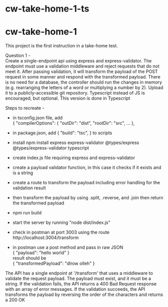 # cw-take-home-1-ts  

# cw-take-home-1

This project is the first instruction in a take-home test.

Question 1 -   
Create a single-endpoint api using express and express-validator. The endpoint must use a validation middleware and reject requests that do not meet it. After passing validation, it will transform the payload of the POST request in some manner and respond with the transformed payload. There is no need for a database, the controller should run the changes in memory (e.g. rearranging the letters of a word or multiplying a number by 2). Upload it to a publicly-accessible git repository. Typescript instead of JS is encouraged, but optional. This version is done in Typescript      

Steps to recreate - 
- in tsconfig.json file, add  
{
  "compilerOptions": {
    "outDir": "dist",
    "rootDir": "src",
    ...
  }, 
- in package.json, add { "build": "tsc", } to scripts      
- install npm install express express-validator @types/express @types/express-validator typescript    
- create index.js file requiring express and express-validator  
- create a payload validator function, in this case it checks if it exists and is a string  
- create a route to transform the payload including error handling for the validation result  
- then transform the payload by using .split, .reverse, and .join  then return the transformed payload  
- npm run build  
- start the server by running "node dist/index.js"  
- check in postman at port 3003 using the route    
http://localhost:3004/transform    

- in postman use a post method and pass in raw JSON  
{
  "payload": "hello world"
}  
result should be   
{
    "transformedPayload": "dlrow olleh"
}    

The API has a single endpoint at '/transform' that uses a middleware to validate the request payload. The payload must exist, and it must be a string. If the validation fails, the API returns a 400 Bad Request response with an array of error messages. If the validation succeeds, the API transforms the payload by reversing the order of the characters and returns a 200 OK  
